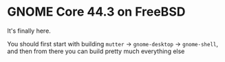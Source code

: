 # GNOME Core 44.3 on FreeBSD
It's finally here.

You should first start with building `mutter` -> `gnome-desktop` -> `gnome-shell`, and then from there you can build pretty much everything else

